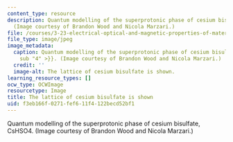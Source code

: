 ```yaml
---
content_type: resource
description: Quantum modelling of the superprotonic phase of cesium bisulfate, CsHSO4.
  (Image courtesy of Brandon Wood and Nicola Marzari.)
file: /courses/3-23-electrical-optical-and-magnetic-properties-of-materials-fall-2007/f3eb166f0271fef611f4122becd52bf1_3-23f07-th.jpg
file_type: image/jpeg
image_metadata:
  caption: Quantum modelling of the superprotonic phase of cesium bisulfate, CsHSO{{<
    sub "4" >}}. (Image courtesy of Brandon Wood and Nicola Marzari.)
  credit: ''
  image-alt: The lattice of cesium bisulfate is shown.
learning_resource_types: []
ocw_type: OCWImage
resourcetype: Image
title: The lattice of cesium bisulfate is shown
uid: f3eb166f-0271-fef6-11f4-122becd52bf1
---
```

Quantum modelling of the superprotonic phase of cesium bisulfate, CsHSO4. (Image courtesy of Brandon Wood and Nicola Marzari.)